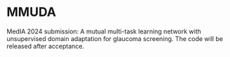 # MMUDA
MedIA 2024 submission: A mutual multi-task learning network with unsupervised domain adaptation for glaucoma screening.
The code will be released after acceptance.
